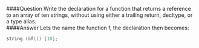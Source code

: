####Question
Write the declaration for a function that returns a reference to an array of ten strings, without using either a trailing return, decltype, or a type alias.  
####Answer
Lets the name the function f, the declaration then becomes:  
```cpp
string (&f()) [10];
```

